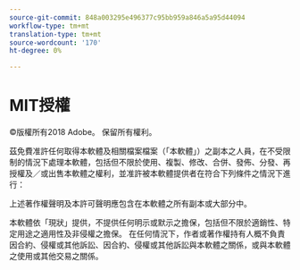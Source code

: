 ```yaml
---
source-git-commit: 848a003295e496377c95bb959a846a5a95d44094
workflow-type: tm+mt
translation-type: tm+mt
source-wordcount: '170'
ht-degree: 0%

---
```

# MIT授權

©版權所有2018 Adobe。 保留所有權利。

茲免費准許任何取得本軟體及相關檔案檔案（「本軟體」）之副本之人員，在不受限制的情況下處理本軟體，包括但不限於使用、複製、修改、合併、發佈、分發、再授權及／或出售本軟體之權利，並准許被本軟體提供者在符合下列條件之情況下進行：

上述著作權聲明及本許可聲明應包含在本軟體之所有副本或大部分中。

本軟體依「現狀」提供，不提供任何明示或默示之擔保，包括但不限於適銷性、特定用途之適用性及非侵權之擔保。 在任何情況下，作者或著作權持有人概不負責因合約、侵權或其他訴訟、因合約、侵權或其他訴訟與本軟體之關係，或與本軟體之使用或其他交易之關係。
